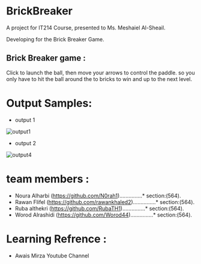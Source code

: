 # BrickBreaker
A project for IT214 Course, presented to Ms. Meshaiel Al-Sheail.

Developing for the Brick Breaker Game.

## Brick Breaker game :
Click to launch the ball, then move your arrows to control the paddle. 
so you only have to hit the ball around the to bricks to win and up to the next level.

# Output Samples:
* output 1

 ![output1](https://user-images.githubusercontent.com/95292807/144618068-ddaa9fda-04fc-43ba-a990-bfcb03bb1c0e.png)


* output 2

![output4](https://user-images.githubusercontent.com/95292807/144620030-3b5b0aed-6667-461f-8305-2dfb6c8f6afe.png)


# team members :
* Noura Alharbi (https://github.com/N0rah1)...............* section:(564).
* Rawan Flifel (https://github.com/rawankhaled2)...............* section:(564).
* Ruba althekri (https://github.com/RubaTH1)...............* section:(564).
* Worod Alrashidi (https://github.com/Worod44)...............* section:(564).



# Learning Refrence :
* Awais Mirza Youtube Channel


